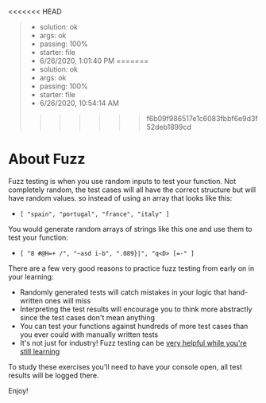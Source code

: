 <!-- BEGIN REPORT -->
<<<<<<< HEAD
> - solution: ok
> - args: ok
> - passing: 100%
> - starter: file
> - 6/26/2020, 1:01:40 PM
=======
> - solution: ok 
> - args: ok 
> - passing: 100% 
> - starter: file 
> - 6/26/2020, 10:54:14 AM
>>>>>>> f6b09f986517e1c6083fbbf6e9d3f52deb1899cd
<!-- END REPORT -->

# About Fuzz

Fuzz testing is when you use random inputs to test your function.  Not completely random, the test cases will all have the correct structure but will have random values.  so instead of using an array that looks like this:

- `[ "spain", "portugal", "france", "italy" ]`

You would generate random arrays of strings like this one and use them to test your function:

- `[ "8 #@H=+ /", "~asd i-b", ".089}|", "q<D> [=-" ]`

There are a few very good reasons to practice fuzz testing from early on in your learning:

- Randomly generated tests will catch mistakes in your logic that hand-written ones will miss
- Interpreting the test results will encourage you to think more abstractly since the test cases don't mean anything
- You can test your functions against hundreds of more test cases than you ever could with manually written tests
- It's not just for industry! Fuzz testing can be [very helpful while you're still learning](https://dl.acm.org/doi/10.1145/2876034.2876050)

To study these exercises you'll need to have your console open, all test results will be logged there.

Enjoy!
